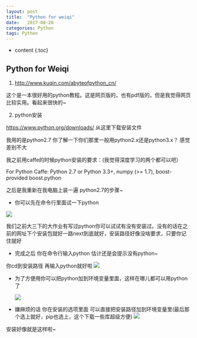 ```yaml
---
layout: post
title:  "Python for weiqi"
date:   2017-08-28
categories: Python
tags: Python
---
```


* content
{:toc}

## Python for Weiqi

1. http://www.kuqin.com/abyteofpython_cn/

这个是一本很好用的python教程。这是网页版的，也有pdf版的，但是我觉得网页比较实用。看起来很快的~

2. python安装

https://www.python.org/downloads/ 从这里下载安装文件

我用的是python2.7 你了解一下你们那里一般用python2.x还是python3.x？ 感觉差别不大

我之前用caffe的时候python安装的要求：(我觉得深度学习的两个都可以吧）

For Python Caffe: Python 2.7 or Python 3.3+, numpy (>= 1.7), boost-provided boost.python

之后是我重新在我电脑上装一遍 python2.7的步骤~


*  你可以先在命令行里面试一下python

  ![](https://wx3.sinaimg.cn/mw690/95795825ly1fizivfce4pj20ag01jq2q.jpg)

  我们之前大三下的大作业有写过python你可以试试有没有安装过。没有的话在之前的网址下个安装包就好一路next到底就好，安装路径好像没啥要求，只要你记住就好

* 完成之后 你在命令行输入python 估计还是会提示没有python~
 
 你cd到安装路径 再输入python就好啦
  ![](https://wx3.sinaimg.cn/mw690/95795825ly1fizj0wwjxsj20ht029744.jpg)

* 为了方便用你可以把python加到环境变量里面，这样在哪儿都可以用python了

  ![](https://wx3.sinaimg.cn/mw690/95795825ly1fizj73s8z0j20nv0ft0un.jpg)
  
 * 嫌麻烦的话 你在安装的选项里面 可以直接把安装路径加到环境变量里(最后那个选上就好，pip也选上，这个下载一些库超级方便)
 ![](https://www.liaoxuefeng.com/files/attachments/0014222393965540081463bf8a9499094bdda24b6fdf2d6000)
 
 安装好像就是这样啦~
 








































